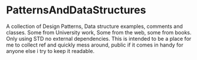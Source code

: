 # PatternsAndDataStructures
A collection of Design Patterns, Data structure examples, comments and classes. Some from University work, Some from the web, some from books. Only using STD no external dependencies. This is intended to be a place for me to collect ref and quickly mess around, public if it comes in handy for anyone else i try to keep it readable. 
